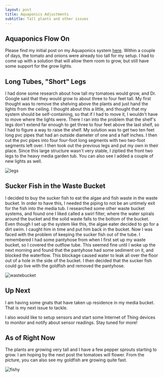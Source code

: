 ```yaml
---
layout: post
title: Aquaponics Adjustments
subtitle: Tall plants and other issues
---
```


## Aquaponics Flow On

Please find my initial post on my Aquaponics system [here](https://trentonwagner.github.io/2020-04-02-Aquaponics/). Within a couple of days, the tomato and onions were already too tall for my setup. I had to come up with a solution that will allow them room to grow, but still have some support for the grow lights.

## Long Tubes, "Short" Legs

I had done some research about how tall my tomatoes would grow, and Dr. Google said that they would grow to about three to four feet tall. My first thought was to remove the shelving above the plants and just hand the lights from the ceiling. I thought about this a little, and thought that my system should be self-containing, so that if I had to move it, I wouldn't have to move where the lights were. There I ran into the problem that the shelf's legs don't extend far enough to get three to four feet above the last shelf, so I had to figure a way to raise the shelf. My solution was to get two ten feet long pvc pipes that had an outside diameter of one and a half inches. I then cut the pvc pipes into four four-foot long segments with two two-foot segments left over. I then took out the previous legs and put my own in their place. Since this large structure wasn't very stable, I ziptied the front two legs to the heavy media garden tub. You can also see I added a couple of new lights as well.

<img src="https://trentonwagner.github.io/img/legs.png" alt="legs">

## Sucker Fish in the Waste Bucket

I decided to buy the sucker fish to eat the algae and fish waste in the waste bucket. In order to have this, I needed the piping to not be an untimely exit for the fish into the media tub. I researched some other waste bucket systems, and found one I liked called a swirl filter, where the water spirals around the bucket and the solid waste falls to the bottom of the bucket. Even though I set up the system like this, the algae eater decided to go for a dirt swim. I caught him in time and put him back in the bucket. Now I was faced with the problem of keeping the sucker fish out of the tube. I remembered I had some pantyhose from when I first set up my waste bucket, so I covered the outflow tube. This seemed fine until I woke up the next morning and found that the pantyhose had some sediment on it, and blocked the waterflow. This blockage caused water to leak all over the floor out of a hole in the side of the bucket. I then decided that the sucker fish could go live with the goldfish and removed the pantyhose. 

<img src="https://trentonwagner.github.io/img/wastebucket.png" alt="wastebucket">

## Up Next

I am having some gnats that have taken up residence in my media bucket. That is my next issue to tackle.

I also would like to setup sensors and start some Internet of Thing devices to monitor and notify about sensor readings. Stay tuned for more!

## As of Right Now

The plants are growing very tall and I have a few pepper sprouts starting to grow. I am hoping by the next post the tomatoes will flower. From the picture, you can also see my goldfish are growing quite fast.

<img src="https://trentonwagner.github.io/img/fishy.mov" alt="fishy">
